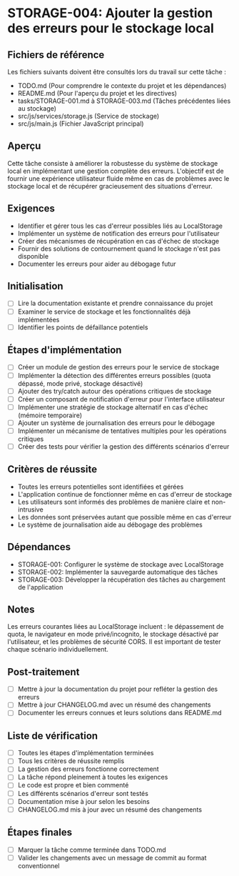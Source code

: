 # STORAGE-004: Ajouter la gestion des erreurs pour le stockage local

## Fichiers de référence
Les fichiers suivants doivent être consultés lors du travail sur cette tâche :
- TODO.md (Pour comprendre le contexte du projet et les dépendances)
- README.md (Pour l'aperçu du projet et les directives)
- tasks/STORAGE-001.md à STORAGE-003.md (Tâches précédentes liées au stockage)
- src/js/services/storage.js (Service de stockage)
- src/js/main.js (Fichier JavaScript principal)

## Aperçu
Cette tâche consiste à améliorer la robustesse du système de stockage local en implémentant une gestion complète des erreurs. L'objectif est de fournir une expérience utilisateur fluide même en cas de problèmes avec le stockage local et de récupérer gracieusement des situations d'erreur.

## Exigences
- Identifier et gérer tous les cas d'erreur possibles liés au LocalStorage
- Implémenter un système de notification des erreurs pour l'utilisateur
- Créer des mécanismes de récupération en cas d'échec de stockage
- Fournir des solutions de contournement quand le stockage n'est pas disponible
- Documenter les erreurs pour aider au débogage futur

## Initialisation
- [ ] Lire la documentation existante et prendre connaissance du projet
- [ ] Examiner le service de stockage et les fonctionnalités déjà implémentées
- [ ] Identifier les points de défaillance potentiels

## Étapes d'implémentation
- [ ] Créer un module de gestion des erreurs pour le service de stockage
- [ ] Implémenter la détection des différentes erreurs possibles (quota dépassé, mode privé, stockage désactivé)
- [ ] Ajouter des try/catch autour des opérations critiques de stockage
- [ ] Créer un composant de notification d'erreur pour l'interface utilisateur
- [ ] Implémenter une stratégie de stockage alternatif en cas d'échec (mémoire temporaire)
- [ ] Ajouter un système de journalisation des erreurs pour le débogage
- [ ] Implémenter un mécanisme de tentatives multiples pour les opérations critiques
- [ ] Créer des tests pour vérifier la gestion des différents scénarios d'erreur

## Critères de réussite
- Toutes les erreurs potentielles sont identifiées et gérées
- L'application continue de fonctionner même en cas d'erreur de stockage
- Les utilisateurs sont informés des problèmes de manière claire et non-intrusive
- Les données sont préservées autant que possible même en cas d'erreur
- Le système de journalisation aide au débogage des problèmes

## Dépendances
- STORAGE-001: Configurer le système de stockage avec LocalStorage
- STORAGE-002: Implémenter la sauvegarde automatique des tâches
- STORAGE-003: Développer la récupération des tâches au chargement de l'application

## Notes
Les erreurs courantes liées au LocalStorage incluent : le dépassement de quota, le navigateur en mode privé/incognito, le stockage désactivé par l'utilisateur, et les problèmes de sécurité CORS. Il est important de tester chaque scénario individuellement.

## Post-traitement
- [ ] Mettre à jour la documentation du projet pour refléter la gestion des erreurs
- [ ] Mettre à jour CHANGELOG.md avec un résumé des changements
- [ ] Documenter les erreurs connues et leurs solutions dans README.md

## Liste de vérification
- [ ] Toutes les étapes d'implémentation terminées
- [ ] Tous les critères de réussite remplis
- [ ] La gestion des erreurs fonctionne correctement
- [ ] La tâche répond pleinement à toutes les exigences
- [ ] Le code est propre et bien commenté
- [ ] Les différents scénarios d'erreur sont testés
- [ ] Documentation mise à jour selon les besoins
- [ ] CHANGELOG.md mis à jour avec un résumé des changements

## Étapes finales
- [ ] Marquer la tâche comme terminée dans TODO.md
- [ ] Valider les changements avec un message de commit au format conventionnel
